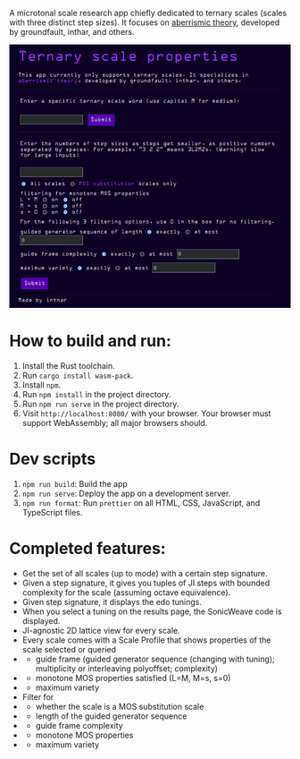 A microtonal scale research app chiefly dedicated to ternary scales (scales with three distinct step sizes). It focuses on [aberrismic theory](https://en.xen.wiki/w/Aberrismic_theory), developed by groundfault, inthar, and others.

![Front page screenshot](https://raw.githubusercontent.com/inthar-raven/ternary/main/static/images/front.png)

# How to build and run:

1. Install the Rust toolchain.
1. Run `cargo install wasm-pack`.
1. Install `npm`.
1. Run `npm install` in the project directory.
1. Run `npm run serve` in the project directory.
1. Visit `http://localhost:8080/` with your browser. Your browser must support WebAssembly; all major browsers should.

# Dev scripts

1. `npm run build`: Build the app
2. `npm run serve`: Deploy the app on a development server.
3. `npm run format`: Run `prettier` on all HTML, CSS, JavaScript, and TypeScript files.

# Completed features:

- Get the set of all scales (up to mode) with a certain step signature.
- Given a step signature, it gives you tuples of JI steps with bounded complexity for the scale (assuming octave equivalence).
- Given step signature, it displays the edo tunings.
- When you select a tuning on the results page, the SonicWeave code is displayed.
- JI-agnostic 2D lattice view for every scale.
- Every scale comes with a Scale Profile that shows properties of the scale selected or queried
- - guide frame (guided generator sequence (changing with tuning); multiplicity or interleaving polyoffset; complexity)
- - monotone MOS properties satisfied (L=M, M=s, s=0)
- - maximum variety
- Filter for
- - whether the scale is a MOS substitution scale
- - length of the guided generator sequence
- - guide frame complexity
- - monotone MOS properties
- - maximum variety
